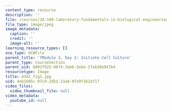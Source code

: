 ```yaml
---
content_type: resource
description: ''
file: /courses/20-109-laboratory-fundamentals-in-biological-engineering-spring-2010/4eb160bc07c92d5d23ad0fe9f162af17_m3d2_fig1.jpg
file_type: image/jpeg
image_metadata:
  caption: ''
  credit: ''
  image-alt: ''
learning_resource_types: []
ocw_type: OCWFile
parent_title: 'fModule 3, Day 2: Initiate Cell Culture'
parent_type: CourseSection
parent_uid: b802fd25-d874-3abb-5ebe-1fab28e947bd
resourcetype: Image
title: m3d2_fig1.jpg
uid: 4eb160bc-07c9-2d5d-23ad-0fe9f162af17
video_files:
  video_thumbnail_file: null
video_metadata:
  youtube_id: null
---
```

